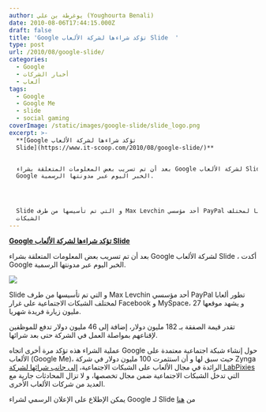 ```yaml
---
author: يوغرطة بن علي (Youghourta Benali)
date: 2010-08-06T17:44:15.000Z
draft: false
title: 'Google تؤكد شراءها لشركة الألعاب Slide  '
type: post
url: /2010/08/google-slide/
categories:
  - Google
  - أخبار الشركات
  - ألعاب
tags:
  - Google
  - Google Me
  - slide
  - social gaming
coverImage: /static/images/google-slide/slide_logo.png
excerpt: >-
  **[Google تؤكد شراءها لشركة الألعاب
  Slide](https://www.it-scoop.com/2010/08/google-slide/)**


  بعد أن تم تسريب بعض المعلومات المتعلقة بشراء Google لشركة الألعاب Slide ، أكدت
  Google الخبر اليوم عبر مدونتها الرسمية.




  Slide و التي تم تأسيسها من طرف Max Levchin أحد مؤسسي PayPal تطور ألعابا لمختلف
  الشبكات
---
```

**[Google تؤكد شراءها لشركة الألعاب Slide](https://www.it-scoop.com/2010/08/google-slide/)**

بعد أن تم تسريب بعض المعلومات المتعلقة بشراء Google لشركة الألعاب Slide ، أكدت Google الخبر اليوم عبر مدونتها الرسمية.

![](/static/images/google-slide/slide_logo.png)

Slide و التي تم تأسيسها من طرف Max Levchin أحد مؤسسي PayPal تطور ألعابا لمختلف الشبكات الاجتماعية على غرار Facebook و MySpace، و يشهد موقعها 27 مليون زيارة فريدة شهريا.

تقدر قيمة الصفقة بـ 182 مليون دولار، إضافة إلى 46 مليون دولار تدفع للموظفين لإقناعهم بمواصلة العمل في الشركة حتى بعد شرائها.

عملية الشراء هذه تؤكد مرة أخرى اتجاه Google حول إنشاء شبكة اجتماعية معتمدة على الألعاب (Google Me)، حيث سبق لها و أن استثمرت 100 مليون دولار في شركة Zynga الرائدة في مجال الألعاب على الشبكات الاجتماعية، [إلى جانب شرائها لشركة LabPixies](https://www.it-scoop.com/2010/04/google-acquires-labpixies/) التي تدخل الشبكات الاجتماعية ضمن مجال تخصصها، و لا تزال المحادثات جارية مع العديد من شركات الألعاب الأخرى.

يمكن الإطلاع على الإعلان الرسمي لشراء Google لـ Slide من [هنا](http://googleblog.blogspot.com/2010/08/google-and-slide-building-more-social.html)
